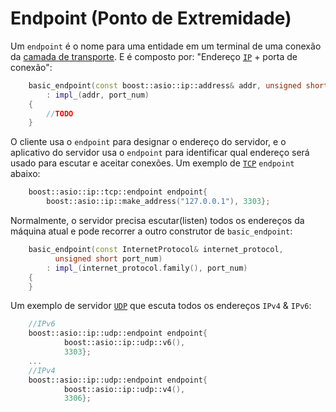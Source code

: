 # Endpoint (Ponto de Extremidade)

Um `endpoint` é o nome para uma entidade em um terminal de uma conexão da [camada de transporte](https://pt.wikipedia.org/wiki/Camada_de_transporte). E é composto por: "Endereço [`IP`](https://pt.wikipedia.org/wiki/Endere%C3%A7o_IP) + porta de conexão":  

```cpp
	basic_endpoint(const boost::asio::ip::address& addr, unsigned short port_num)
	    : impl_(addr, port_num)
	{
		//TODO
	}
```

O cliente usa o `endpoint` para designar o endereço do servidor, e o aplicativo do servidor usa o `endpoint` para identificar qual endereço será usado para escutar e aceitar conexões. Um exemplo de [`TCP`](https://pt.wikipedia.org/wiki/Transmission_Control_Protocol) `endpoint` abaixo:

```cpp
	boost::asio::ip::tcp::endpoint endpoint{
		boost::asio::ip::make_address("127.0.0.1"), 3303};
```

Normalmente, o servidor precisa escutar(listen) todos os endereços da máquina atual e pode recorrer a outro construtor de `basic_endpoint`:

```cpp
	basic_endpoint(const InternetProtocol& internet_protocol,
	      unsigned short port_num)
	    : impl_(internet_protocol.family(), port_num)
	{
	}
```

Um exemplo de servidor [`UDP`](https://pt.wikipedia.org/wiki/User_Datagram_Protocol) que escuta todos os endereços `IPv4` & `IPv6`:

```cpp
	//IPv6
	boost::asio::ip::udp::endpoint endpoint{
            boost::asio::ip::udp::v6(),
            3303};
	...
	//IPv4
	boost::asio::ip::udp::endpoint endpoint{
            boost::asio::ip::udp::v4(),
            3306};
```
